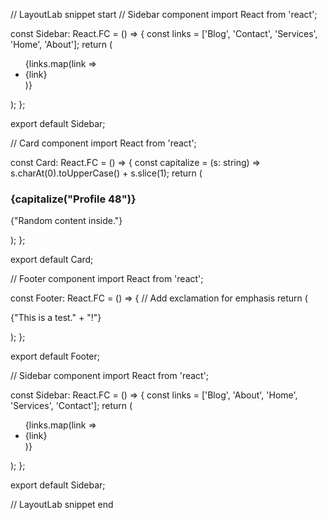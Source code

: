 // LayoutLab snippet start
// Sidebar component
import React from 'react';

const Sidebar: React.FC = () => {
  const links = ['Blog', 'Contact', 'Services', 'Home', 'About'];
  return (
    <aside>
      <ul>
        {links.map(link => <li key={link}>{link}</li>)}
      </ul>
    </aside>
  );
};

export default Sidebar;

// Card component
import React from 'react';

const Card: React.FC = () => {
  const capitalize = (s: string) => s.charAt(0).toUpperCase() + s.slice(1);
  return (
    <div>
      <h3>{capitalize("Profile 48")}</h3>
      <p>{"Random content inside."}</p>
    </div>
  );
};

export default Card;

// Footer component
import React from 'react';

const Footer: React.FC = () => {
  // Add exclamation for emphasis
  return (
    <footer>
      <p>{"This is a test." + "!"}</p>
    </footer>
  );
};

export default Footer;

// Sidebar component
import React from 'react';

const Sidebar: React.FC = () => {
  const links = ['Blog', 'About', 'Home', 'Services', 'Contact'];
  return (
    <aside>
      <ul>
        {links.map(link => <li key={link}>{link}</li>)}
      </ul>
    </aside>
  );
};

export default Sidebar;

// LayoutLab snippet end
